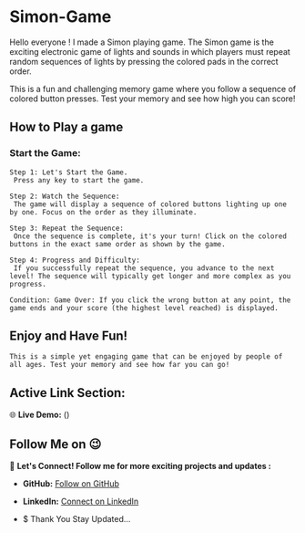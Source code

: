 # Simon-Game
Hello everyone ! I made a Simon playing game. The Simon game is the exciting electronic game of lights and sounds in which players must repeat random sequences of lights by pressing the colored pads in the correct order. 

This is a fun and challenging memory game where you follow a sequence of colored button presses. Test your memory and see how high you can score!

## How to Play a game 
 ### Start the Game: 
    Step 1: Let's Start the Game.
     Press any key to start the game.
    
    Step 2: Watch the Sequence: 
     The game will display a sequence of colored buttons lighting up one by one. Focus on the order as they illuminate.
     
    Step 3: Repeat the Sequence: 
     Once the sequence is complete, it's your turn! Click on the colored buttons in the exact same order as shown by the game.
     
    Step 4: Progress and Difficulty: 
     If you successfully repeat the sequence, you advance to the next level! The sequence will typically get longer and more complex as you progress.
     
    Condition: Game Over: If you click the wrong button at any point, the game ends and your score (the highest level reached) is displayed.

  ## Enjoy and Have Fun!
    This is a simple yet engaging game that can be enjoyed by people of all ages. Test your memory and see how far you can go!

## Active Link Section:

🌐 **Live Demo:** ()

## Follow Me on 😉 

🚀 **Let's Connect! Follow me for more exciting projects and updates :**
- **GitHub:**  [Follow on GitHub]()
- **LinkedIn:** [Connect on LinkedIn]()
  

- $ Thank You Stay Updated...
 
